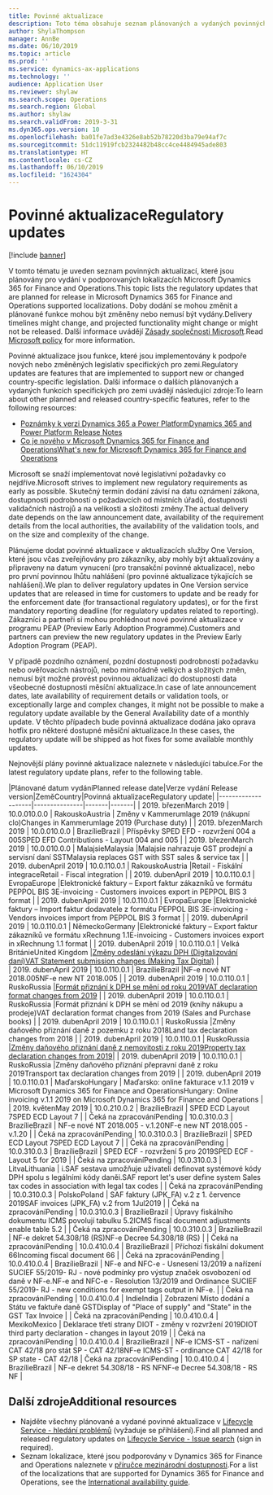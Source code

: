 ```yaml
---
title: Povinné aktualizace
description: Toto téma obsahuje seznam plánovaných a vydaných povinných aktualizací Microsoft Dynamics 365 for Finance and Operations.
author: ShylaThompson
manager: AnnBe
ms.date: 06/10/2019
ms.topic: article
ms.prod: ''
ms.service: dynamics-ax-applications
ms.technology: ''
audience: Application User
ms.reviewer: shylaw
ms.search.scope: Operations
ms.search.region: Global
ms.author: shylaw
ms.search.validFrom: 2019-3-31
ms.dyn365.ops.version: 10
ms.openlocfilehash: ba01fe7ad3e4326e8ab52b78220d3ba79e94af7c
ms.sourcegitcommit: 51dc11919fcb2324482b48cc4ce4484945ade803
ms.translationtype: HT
ms.contentlocale: cs-CZ
ms.lasthandoff: 06/10/2019
ms.locfileid: "1624304"
---
```

# <a name="regulatory-updates"></a><span data-ttu-id="56552-103">Povinné aktualizace</span><span class="sxs-lookup"><span data-stu-id="56552-103">Regulatory updates</span></span>

[!include [banner](../includes/banner.md)]

<span data-ttu-id="56552-104">V tomto tématu je uveden seznam povinných aktualizací, které jsou plánovány pro vydání v podporovaných lokalizacích Microsoft Dynamics 365 for Finance and Operations.</span><span class="sxs-lookup"><span data-stu-id="56552-104">This topic lists the regulatory updates that are planned for release in Microsoft Dynamics 365 for Finance and Operations supported localizations.</span></span> <span data-ttu-id="56552-105">Doby dodání se mohou změnit a plánované funkce mohou být změněny nebo nemusí být vydány.</span><span class="sxs-lookup"><span data-stu-id="56552-105">Delivery timelines might change, and projected functionality might change or might not be released.</span></span> <span data-ttu-id="56552-106">Další informace uvádějí [Zásady společnosti Microsoft](https://go.microsoft.com/fwlink/p/?linkid=2007332).</span><span class="sxs-lookup"><span data-stu-id="56552-106">Read [Microsoft policy](https://go.microsoft.com/fwlink/p/?linkid=2007332) for more information.</span></span> 

<span data-ttu-id="56552-107">Povinné aktualizace jsou funkce, které jsou implementovány k podpoře nových nebo změněných legislativ specifických pro zemi.</span><span class="sxs-lookup"><span data-stu-id="56552-107">Regulatory updates are features that are implemented to support new or changed country-specific legislation.</span></span> <span data-ttu-id="56552-108">Další informace o dalších plánovaných a vydaných funkcích specifických pro zemi uvádějí následující zdroje:</span><span class="sxs-lookup"><span data-stu-id="56552-108">To learn about other planned and released country-specific features, refer to the following resources:</span></span>

- [<span data-ttu-id="56552-109">Poznámky k verzi Dynamics 365 a Power Platform</span><span class="sxs-lookup"><span data-stu-id="56552-109">Dynamics 365 and Power Platform Release Notes</span></span>](https://docs.microsoft.com/business-applications-release-notes/index)
- [<span data-ttu-id="56552-110">Co je nového v Microsoft Dynamics 365 for Finance and Operations</span><span class="sxs-lookup"><span data-stu-id="56552-110">What's new for Microsoft Dynamics 365 for Finance and Operations</span></span>](../../fin-and-ops/get-started/whats-new-changed.md)

<span data-ttu-id="56552-111">Microsoft se snaží implementovat nové legislativní požadavky co nejdříve.</span><span class="sxs-lookup"><span data-stu-id="56552-111">Microsoft strives to implement new regulatory requirements as early as possible.</span></span> <span data-ttu-id="56552-112">Skutečný termín dodání závisí na datu oznámení zákona, dostupnosti podrobností o požadavcích od místních úřadů, dostupnosti validačních nástrojů a na velikosti a složitosti změny.</span><span class="sxs-lookup"><span data-stu-id="56552-112">The actual delivery date depends on the law announcement date, availability of the requirement details from the local authorities, the availability of the validation tools, and on the size and complexity of the change.</span></span> 

<span data-ttu-id="56552-113">Plánujeme dodat povinné aktualizace v aktualizacích služby One Version, které jsou včas zveřejňovány pro zákazníky, aby mohly být aktualizovány a připraveny na datum vynucení (pro transakční povinné aktualizace), nebo pro první povinnou lhůtu nahlášení (pro povinné aktualizace týkajících se nahlášení).</span><span class="sxs-lookup"><span data-stu-id="56552-113">We plan to deliver regulatory updates in One Version service updates that are released in time for customers to update and be ready for the enforcement date (for transactional regulatory updates), or for the first mandatory reporting deadline (for regulatory updates related to reporting).</span></span> <span data-ttu-id="56552-114">Zákazníci a partneři si mohou prohlédnout nové povinné aktualizace v programu PEAP (Preview Early Adoption Programme).</span><span class="sxs-lookup"><span data-stu-id="56552-114">Customers and partners can preview the new regulatory updates in the Preview Early Adoption Program (PEAP).</span></span>

<span data-ttu-id="56552-115">V případě pozdního oznámení, pozdní dostupnosti podrobností požadavku nebo ověřovacích nástrojů, nebo mimořádně velkých a složitých změn, nemusí být možné provést povinnou aktualizaci do dostupnosti data všeobecné dostupnosti měsíční aktualizace.</span><span class="sxs-lookup"><span data-stu-id="56552-115">In case of late announcement dates, late availability of requirement details or validation tools, or exceptionally large and complex changes, it might not be possible to make a regulatory update available by the General Availability date of a monthly update.</span></span> <span data-ttu-id="56552-116">V těchto případech bude povinná aktualizace dodána jako oprava hotfix pro některé dostupné měsíční aktualizace.</span><span class="sxs-lookup"><span data-stu-id="56552-116">In these cases, the regulatory update will be shipped as hot fixes for some available monthly updates.</span></span>

<span data-ttu-id="56552-117">Nejnovější plány povinné aktualizace naleznete v následující tabulce.</span><span class="sxs-lookup"><span data-stu-id="56552-117">For the latest regulatory update plans, refer to the following table.</span></span> 

|<span data-ttu-id="56552-118">Plánované datum vydání</span><span class="sxs-lookup"><span data-stu-id="56552-118">Planned release date</span></span>|<span data-ttu-id="56552-119">Verze vydání
  </span><span class="sxs-lookup"><span data-stu-id="56552-119">Release version</span></span>|<span data-ttu-id="56552-120">Země</span><span class="sxs-lookup"><span data-stu-id="56552-120">Country</span></span>|<span data-ttu-id="56552-121">Povinná aktualizace</span><span class="sxs-lookup"><span data-stu-id="56552-121">Regulatory update</span></span>|
|--------------------|---------------|-------|-------|
|      <span data-ttu-id="56552-122">2019. březen</span><span class="sxs-lookup"><span data-stu-id="56552-122">March 2019</span></span>          |   <span data-ttu-id="56552-123">10.0.0</span><span class="sxs-lookup"><span data-stu-id="56552-123">10.0.0</span></span>      | <span data-ttu-id="56552-124">Rakousko</span><span class="sxs-lookup"><span data-stu-id="56552-124">Austria</span></span>      |   <span data-ttu-id="56552-125">Změny v Kammerumlage 2019 (nákupní clo)</span><span class="sxs-lookup"><span data-stu-id="56552-125">Changes in Kammerumlage 2019 (Purchase duty)</span></span>    |
|      <span data-ttu-id="56552-126">2019. březen</span><span class="sxs-lookup"><span data-stu-id="56552-126">March 2019</span></span>          |   <span data-ttu-id="56552-127">10.0.0</span><span class="sxs-lookup"><span data-stu-id="56552-127">10.0.0</span></span>      |   <span data-ttu-id="56552-128">Brazílie</span><span class="sxs-lookup"><span data-stu-id="56552-128">Brazil</span></span>    |     <span data-ttu-id="56552-129">Příspěvky SPED EFD - rozvržení 004 a 005</span><span class="sxs-lookup"><span data-stu-id="56552-129">SPED EFD Contributions - Layout  004 and 005</span></span>  |
|      <span data-ttu-id="56552-130">2019. březen</span><span class="sxs-lookup"><span data-stu-id="56552-130">March 2019</span></span>          |   <span data-ttu-id="56552-131">10.0.0</span><span class="sxs-lookup"><span data-stu-id="56552-131">10.0.0</span></span>      |    <span data-ttu-id="56552-132">Malajsie</span><span class="sxs-lookup"><span data-stu-id="56552-132">Malaysia</span></span>     |<span data-ttu-id="56552-133">Malajsie nahrazuje GST prodejní a servisní daní SST</span><span class="sxs-lookup"><span data-stu-id="56552-133">Malaysia replaces GST with SST sales & service tax</span></span>        |
|      <span data-ttu-id="56552-134">2019. duben</span><span class="sxs-lookup"><span data-stu-id="56552-134">April 2019</span></span>          |   <span data-ttu-id="56552-135">10.0.1</span><span class="sxs-lookup"><span data-stu-id="56552-135">10.0.1</span></span>      |    <span data-ttu-id="56552-136">Rakousko</span><span class="sxs-lookup"><span data-stu-id="56552-136">Austria</span></span>     |<span data-ttu-id="56552-137">Retail - Fiskální integrace</span><span class="sxs-lookup"><span data-stu-id="56552-137">Retail - Fiscal integration</span></span>         |
|      <span data-ttu-id="56552-138">2019. duben</span><span class="sxs-lookup"><span data-stu-id="56552-138">April 2019</span></span>          |   <span data-ttu-id="56552-139">10.0.1</span><span class="sxs-lookup"><span data-stu-id="56552-139">10.0.1</span></span>      |    <span data-ttu-id="56552-140">Evropa</span><span class="sxs-lookup"><span data-stu-id="56552-140">Europe</span></span>     |<span data-ttu-id="56552-141">Elektronické faktury – Export faktur zákazníků ve formátu PEPPOL BIS 3</span><span class="sxs-lookup"><span data-stu-id="56552-141">E-invoicing - Customers invoices export in PEPPOL BIS 3 format</span></span>         |
|      <span data-ttu-id="56552-142">2019. duben</span><span class="sxs-lookup"><span data-stu-id="56552-142">April 2019</span></span>          |   <span data-ttu-id="56552-143">10.0.1</span><span class="sxs-lookup"><span data-stu-id="56552-143">10.0.1</span></span>      |    <span data-ttu-id="56552-144">Evropa</span><span class="sxs-lookup"><span data-stu-id="56552-144">Europe</span></span>     |<span data-ttu-id="56552-145">Elektronické faktury – Import faktur dodavatele z formátu PEPPOL BIS 3</span><span class="sxs-lookup"><span data-stu-id="56552-145">E-invoicing - Vendors invoices import from PEPPOL BIS 3 format</span></span>         |
|      <span data-ttu-id="56552-146">2019. duben</span><span class="sxs-lookup"><span data-stu-id="56552-146">April 2019</span></span>          |   <span data-ttu-id="56552-147">10.0.1</span><span class="sxs-lookup"><span data-stu-id="56552-147">10.0.1</span></span>      |   <span data-ttu-id="56552-148">Německo</span><span class="sxs-lookup"><span data-stu-id="56552-148">Germany</span></span>     |<span data-ttu-id="56552-149">Elektronické faktury – Export faktur zákazníků ve formátu xRechnung 1.1</span><span class="sxs-lookup"><span data-stu-id="56552-149">E-invoicing - Customers invoices export in xRechnung 1.1 format</span></span>         |
|      <span data-ttu-id="56552-150">2019. duben</span><span class="sxs-lookup"><span data-stu-id="56552-150">April 2019</span></span>          |   <span data-ttu-id="56552-151">10.0.1</span><span class="sxs-lookup"><span data-stu-id="56552-151">10.0.1</span></span>      |    <span data-ttu-id="56552-152">Velká Británie</span><span class="sxs-lookup"><span data-stu-id="56552-152">United Kingdom</span></span>     |[<span data-ttu-id="56552-153">Změny odeslání výkazu DPH (Digitalizování daní)</span><span class="sxs-lookup"><span data-stu-id="56552-153">VAT Statement submission changes (Making Tax Digital)</span></span>](emea-gbr-mtd-vat-integration.md)    |    
|      <span data-ttu-id="56552-154">2019. duben</span><span class="sxs-lookup"><span data-stu-id="56552-154">April 2019</span></span>          |   <span data-ttu-id="56552-155">10.0.1</span><span class="sxs-lookup"><span data-stu-id="56552-155">10.0.1</span></span>      |    <span data-ttu-id="56552-156">Brazílie</span><span class="sxs-lookup"><span data-stu-id="56552-156">Brazil</span></span>     |<span data-ttu-id="56552-157">NF-e nové NT 2018.005</span><span class="sxs-lookup"><span data-stu-id="56552-157">NF-e new NT 2018.005</span></span>         |
|      <span data-ttu-id="56552-158">2019. duben</span><span class="sxs-lookup"><span data-stu-id="56552-158">April 2019</span></span>          |   <span data-ttu-id="56552-159">10.0.1</span><span class="sxs-lookup"><span data-stu-id="56552-159">10.0.1</span></span>      |    <span data-ttu-id="56552-160">Rusko</span><span class="sxs-lookup"><span data-stu-id="56552-160">Russia</span></span>     |[<span data-ttu-id="56552-161">Formát přiznání k DPH se mění od roku 2019</span><span class="sxs-lookup"><span data-stu-id="56552-161">VAT declaration format changes from 2019</span></span>](rus-VAT-declaration.md) |
|      <span data-ttu-id="56552-162">2019. duben</span><span class="sxs-lookup"><span data-stu-id="56552-162">April 2019</span></span>          |   <span data-ttu-id="56552-163">10.0.1</span><span class="sxs-lookup"><span data-stu-id="56552-163">10.0.1</span></span>      |    <span data-ttu-id="56552-164">Rusko</span><span class="sxs-lookup"><span data-stu-id="56552-164">Russia</span></span>     |<span data-ttu-id="56552-165">Formát přiznání k DPH se mění od 2019 (knihy nákupu a prodeje)</span><span class="sxs-lookup"><span data-stu-id="56552-165">VAT declaration format changes from 2019 (Sales and Purchase books)</span></span> |
|      <span data-ttu-id="56552-166">2019. duben</span><span class="sxs-lookup"><span data-stu-id="56552-166">April 2019</span></span>          |   <span data-ttu-id="56552-167">10.0.1</span><span class="sxs-lookup"><span data-stu-id="56552-167">10.0.1</span></span>      |    <span data-ttu-id="56552-168">Rusko</span><span class="sxs-lookup"><span data-stu-id="56552-168">Russia</span></span>     |<span data-ttu-id="56552-169">Změny daňového přiznání daně z pozemku z roku 2018</span><span class="sxs-lookup"><span data-stu-id="56552-169">Land tax declaration changes from 2018</span></span> |
|      <span data-ttu-id="56552-170">2019. duben</span><span class="sxs-lookup"><span data-stu-id="56552-170">April 2019</span></span>          |   <span data-ttu-id="56552-171">10.0.1</span><span class="sxs-lookup"><span data-stu-id="56552-171">10.0.1</span></span>      |    <span data-ttu-id="56552-172">Rusko</span><span class="sxs-lookup"><span data-stu-id="56552-172">Russia</span></span>     |[<span data-ttu-id="56552-173">Změny daňového přiznání daně z nemovitosti z roku 2019</span><span class="sxs-lookup"><span data-stu-id="56552-173">Property tax declaration changes from 2019</span></span>](rus-assessed-tax-declaration.md)|
|      <span data-ttu-id="56552-174">2019. duben</span><span class="sxs-lookup"><span data-stu-id="56552-174">April 2019</span></span>          |   <span data-ttu-id="56552-175">10.0.1</span><span class="sxs-lookup"><span data-stu-id="56552-175">10.0.1</span></span>      |    <span data-ttu-id="56552-176">Rusko</span><span class="sxs-lookup"><span data-stu-id="56552-176">Russia</span></span>     |<span data-ttu-id="56552-177">Změny daňového přiznání přepravní daně z roku 2019</span><span class="sxs-lookup"><span data-stu-id="56552-177">Transport tax declaration changes from 2019</span></span>  |
|      <span data-ttu-id="56552-178">2019. duben</span><span class="sxs-lookup"><span data-stu-id="56552-178">April 2019</span></span>            |   <span data-ttu-id="56552-179">10.0.1</span><span class="sxs-lookup"><span data-stu-id="56552-179">10.0.1</span></span>      | <span data-ttu-id="56552-180">Maďarsko</span><span class="sxs-lookup"><span data-stu-id="56552-180">Hungary</span></span>      |  <span data-ttu-id="56552-181">Maďarsko: online fakturace v.1.1 2019 v Microsoft Dynamics 365 for Finance and Operations</span><span class="sxs-lookup"><span data-stu-id="56552-181">Hungary: Online invoicing v.1.1 2019 on Microsoft Dynamics 365 for Finance and Operations</span></span>  |
|      <span data-ttu-id="56552-182">2019. květen</span><span class="sxs-lookup"><span data-stu-id="56552-182">May 2019</span></span>            |   <span data-ttu-id="56552-183">10.0.2</span><span class="sxs-lookup"><span data-stu-id="56552-183">10.0.2</span></span>      | <span data-ttu-id="56552-184">Brazílie</span><span class="sxs-lookup"><span data-stu-id="56552-184">Brazil</span></span>      |   <span data-ttu-id="56552-185">SPED ECD Layout 7</span><span class="sxs-lookup"><span data-stu-id="56552-185">SPED ECD Layout 7</span></span>   |
|      <span data-ttu-id="56552-186">Čeká na zpracování</span><span class="sxs-lookup"><span data-stu-id="56552-186">Pending</span></span>            |   <span data-ttu-id="56552-187">10.0.3</span><span class="sxs-lookup"><span data-stu-id="56552-187">10.0.3</span></span>      | <span data-ttu-id="56552-188">Brazílie</span><span class="sxs-lookup"><span data-stu-id="56552-188">Brazil</span></span>      |   <span data-ttu-id="56552-189">NF-e nové NT 2018.005 - v.1.20</span><span class="sxs-lookup"><span data-stu-id="56552-189">NF-e new NT 2018.005 - v.1.20</span></span>   |
|      <span data-ttu-id="56552-190">Čeká na zpracování</span><span class="sxs-lookup"><span data-stu-id="56552-190">Pending</span></span>            |   <span data-ttu-id="56552-191">10.0.3</span><span class="sxs-lookup"><span data-stu-id="56552-191">10.0.3</span></span>      | <span data-ttu-id="56552-192">Brazílie</span><span class="sxs-lookup"><span data-stu-id="56552-192">Brazil</span></span>      |   <span data-ttu-id="56552-193">SPED ECD Layout 7</span><span class="sxs-lookup"><span data-stu-id="56552-193">SPED ECD Layout 7</span></span>   |
|      <span data-ttu-id="56552-194">Čeká na zpracování</span><span class="sxs-lookup"><span data-stu-id="56552-194">Pending</span></span>            |   <span data-ttu-id="56552-195">10.0.3</span><span class="sxs-lookup"><span data-stu-id="56552-195">10.0.3</span></span>      | <span data-ttu-id="56552-196">Brazílie</span><span class="sxs-lookup"><span data-stu-id="56552-196">Brazil</span></span>      |   <span data-ttu-id="56552-197">SPED ECF - rozvržení 5 pro 2019</span><span class="sxs-lookup"><span data-stu-id="56552-197">SPED ECF - Layout 5 for 2019</span></span>   |
|      <span data-ttu-id="56552-198">Čeká na zpracování</span><span class="sxs-lookup"><span data-stu-id="56552-198">Pending</span></span>            |   <span data-ttu-id="56552-199">10.0.3</span><span class="sxs-lookup"><span data-stu-id="56552-199">10.0.3</span></span>      | <span data-ttu-id="56552-200">Litva</span><span class="sxs-lookup"><span data-stu-id="56552-200">Lithuania</span></span>    |   <span data-ttu-id="56552-201">i.SAF sestava umožňuje uživateli definovat systémové kódy DPH spolu s legálními kódy daně</span><span class="sxs-lookup"><span data-stu-id="56552-201">i.SAF report let's user define system Sales tax codes in association with legal tax codes</span></span>    |
|      <span data-ttu-id="56552-202">Čeká na zpracování</span><span class="sxs-lookup"><span data-stu-id="56552-202">Pending</span></span>            |   <span data-ttu-id="56552-203">10.0.3</span><span class="sxs-lookup"><span data-stu-id="56552-203">10.0.3</span></span>      | <span data-ttu-id="56552-204">Polsko</span><span class="sxs-lookup"><span data-stu-id="56552-204">Poland</span></span>     |   <span data-ttu-id="56552-205">SAF faktury (JPK_FA) v.2 z 1. července 2019</span><span class="sxs-lookup"><span data-stu-id="56552-205">SAF invoices (JPK_FA) v.2 from 1Jul2019</span></span>  |
|      <span data-ttu-id="56552-206">Čeká na zpracování</span><span class="sxs-lookup"><span data-stu-id="56552-206">Pending</span></span>            |   <span data-ttu-id="56552-207">10.0.3</span><span class="sxs-lookup"><span data-stu-id="56552-207">10.0.3</span></span>      | <span data-ttu-id="56552-208">Brazílie</span><span class="sxs-lookup"><span data-stu-id="56552-208">Brazil</span></span>   |   <span data-ttu-id="56552-209">Úpravy fiskálního dokumentu ICMS povolují tabulku 5.2</span><span class="sxs-lookup"><span data-stu-id="56552-209">ICMS fiscal document adjustments enable table 5.2</span></span>   |
|      <span data-ttu-id="56552-210">Čeká na zpracování</span><span class="sxs-lookup"><span data-stu-id="56552-210">Pending</span></span>            |   <span data-ttu-id="56552-211">10.0.3</span><span class="sxs-lookup"><span data-stu-id="56552-211">10.0.3</span></span>      | <span data-ttu-id="56552-212">Brazílie</span><span class="sxs-lookup"><span data-stu-id="56552-212">Brazil</span></span>    |   <span data-ttu-id="56552-213">NF-e dekret 54.308/18 (RS)</span><span class="sxs-lookup"><span data-stu-id="56552-213">NF-e Decree 54.308/18 (RS)</span></span>   |
  | <span data-ttu-id="56552-214">Čeká na zpracování</span><span class="sxs-lookup"><span data-stu-id="56552-214">Pending</span></span>            |   <span data-ttu-id="56552-215">10.0.4</span><span class="sxs-lookup"><span data-stu-id="56552-215">10.0.4</span></span>      | <span data-ttu-id="56552-216">Brazílie</span><span class="sxs-lookup"><span data-stu-id="56552-216">Brazil</span></span>    |   <span data-ttu-id="56552-217">Příchozí fiskální dokument 66</span><span class="sxs-lookup"><span data-stu-id="56552-217">Incoming fiscal document 66</span></span>   |
   | <span data-ttu-id="56552-218">Čeká na zpracování</span><span class="sxs-lookup"><span data-stu-id="56552-218">Pending</span></span>            |   <span data-ttu-id="56552-219">10.0.4</span><span class="sxs-lookup"><span data-stu-id="56552-219">10.0.4</span></span>      | <span data-ttu-id="56552-220">Brazílie</span><span class="sxs-lookup"><span data-stu-id="56552-220">Brazil</span></span>    |   <span data-ttu-id="56552-221">NF-e and NFC-e - Usnesení 13/2019 a nařízení SUCIEF 55/2019- RJ - nové podmínky pro výstup značek osvobození od daně v NF-e.</span><span class="sxs-lookup"><span data-stu-id="56552-221">NF-e and NFC-e - Resolution 13/2019 and Ordinance SUCIEF 55/2019- RJ - new conditions for exempt tags output in NF-e.</span></span>   |
   | <span data-ttu-id="56552-222">Čeká na zpracování</span><span class="sxs-lookup"><span data-stu-id="56552-222">Pending</span></span>            |   <span data-ttu-id="56552-223">10.0.4</span><span class="sxs-lookup"><span data-stu-id="56552-223">10.0.4</span></span>      | <span data-ttu-id="56552-224">Indie</span><span class="sxs-lookup"><span data-stu-id="56552-224">India</span></span>   |   <span data-ttu-id="56552-225">Zobrazení Místo dodání a Státu ve faktuře daně GST</span><span class="sxs-lookup"><span data-stu-id="56552-225">Display of "Place of supply" and "State" in the GST Tax Invoice</span></span>  |
   | <span data-ttu-id="56552-226">Čeká na zpracování</span><span class="sxs-lookup"><span data-stu-id="56552-226">Pending</span></span>            |   <span data-ttu-id="56552-227">10.0.4</span><span class="sxs-lookup"><span data-stu-id="56552-227">10.0.4</span></span>      | <span data-ttu-id="56552-228">Mexiko</span><span class="sxs-lookup"><span data-stu-id="56552-228">Mexico</span></span>   |  <span data-ttu-id="56552-229">Deklarace třetí strany DIOT - změny v rozvržení 2019</span><span class="sxs-lookup"><span data-stu-id="56552-229">DIOT third party declaration - changes in layout 2019</span></span>   |
   | <span data-ttu-id="56552-230">Čeká na zpracování</span><span class="sxs-lookup"><span data-stu-id="56552-230">Pending</span></span>            |   <span data-ttu-id="56552-231">10.0.4</span><span class="sxs-lookup"><span data-stu-id="56552-231">10.0.4</span></span>      | <span data-ttu-id="56552-232">Brazílie</span><span class="sxs-lookup"><span data-stu-id="56552-232">Brazil</span></span>    |   <span data-ttu-id="56552-233">NF-e ICMS-ST - nařízení CAT 42/18 pro stát SP - CAT 42/18</span><span class="sxs-lookup"><span data-stu-id="56552-233">NF-e ICMS-ST - ordinance CAT 42/18 for SP state - CAT 42/18</span></span>
   | <span data-ttu-id="56552-234">Čeká na zpracování</span><span class="sxs-lookup"><span data-stu-id="56552-234">Pending</span></span>            |   <span data-ttu-id="56552-235">10.0.4</span><span class="sxs-lookup"><span data-stu-id="56552-235">10.0.4</span></span>      | <span data-ttu-id="56552-236">Brazílie</span><span class="sxs-lookup"><span data-stu-id="56552-236">Brazil</span></span>    |   <span data-ttu-id="56552-237">NF-e dekret 54.308/18 - RS NF</span><span class="sxs-lookup"><span data-stu-id="56552-237">NF-e Decree 54.308/18 - RS NF</span></span>   |
   


## <a name="additional-resources"></a><span data-ttu-id="56552-238">Další zdroje</span><span class="sxs-lookup"><span data-stu-id="56552-238">Additional resources</span></span>
- <span data-ttu-id="56552-239">Najděte všechny plánované a vydané povinné aktualizace v [Lifecycle Service - hledání problémů](https://lcs.dynamics.com/Logon/Index) (vyžaduje se přihlášení).</span><span class="sxs-lookup"><span data-stu-id="56552-239">Find all planned and released regulatory updates on [Lifecycle Service - Issue search](https://lcs.dynamics.com/Logon/Index) (sign in required).</span></span>
- <span data-ttu-id="56552-240">Seznam lokalizace, které jsou podporovány v Dynamics 365 for Finance and Operations naleznete v [příručce mezinárodní dostupnosti](https://aka.ms/dynamics_365_international_availability_deck).</span><span class="sxs-lookup"><span data-stu-id="56552-240">For a list of the localizations that are supported for Dynamics 365 for Finance and Operations, see the [International availability guide](https://aka.ms/dynamics_365_international_availability_deck).</span></span>

